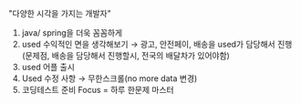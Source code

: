 
"다양한 시각을 가지는 개발자"
 1) java/ spring을 더욱 꼼꼼하게
 2) used 수익적인 면을 생각해보기 → 광고, 안전페이, 배송을 used가 담당해서 진행(문제점, 배송을 담당해서 진행할시, 전국의 배달차가 있어야함)
 3) used 어플 출시
 4) Used 수정 사항 → 무한스크롤(no more data 변경)
 5) 코딩테스트 준비  Focus = 하루 한문제 마스터
